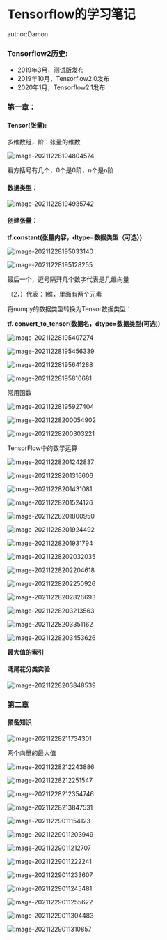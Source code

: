 # Tensorflow的学习笔记

author:Damon

### Tensorflow2历史:

- 2019年3月，测试版发布
- 2019年10月，Tensorflow2.0发布
- 2020年1月，Tensorflow2.1发布

### 第一章：

#### Tensor(张量):

多维数组，阶：张量的维数

![image-20211228194804574](Tensorflow的学习笔记.assets/image-20211228194804574.png)

看方括号有几个，0个是0阶，n个是n阶

#### 数据类型：

![image-20211228194935742](Tensorflow的学习笔记.assets/image-20211228194935742.png)

#### 创建张量：

**tf.constant(张量内容，dtype=数据类型（可选）)**

![image-20211228195033140](Tensorflow的学习笔记.assets/image-20211228195033140.png)

![image-20211228195128255](Tensorflow的学习笔记.assets/image-20211228195128255.png)

最后一个，逗号隔开几个数字代表是几维向量

（2，）代表：1维，里面有两个元素

将numpy的数据类型转换为Tensor数据类型：

**tf. convert_to_tensor(数据名，dtype=数据类型(可选))**

![image-20211228195407274](Tensorflow的学习笔记.assets/image-20211228195407274.png)

![image-20211228195456339](Tensorflow的学习笔记.assets/image-20211228195456339.png)

![image-20211228195641288](Tensorflow的学习笔记.assets/image-20211228195641288.png)

![image-20211228195810681](Tensorflow的学习笔记.assets/image-20211228195810681.png)

常用函数

![image-20211228195927404](Tensorflow的学习笔记.assets/image-20211228195927404.png)

![image-20211228200054902](Tensorflow的学习笔记.assets/image-20211228200054902.png)

![image-20211228200303221](Tensorflow的学习笔记.assets/image-20211228200303221.png)

TensorFlow中的数学运算

![image-20211228201242837](Tensorflow的学习笔记.assets/image-20211228201242837.png)

![image-20211228201316606](Tensorflow的学习笔记.assets/image-20211228201316606.png)

![image-20211228201431081](Tensorflow的学习笔记.assets/image-20211228201431081.png)

![image-20211228201524126](Tensorflow的学习笔记.assets/image-20211228201524126.png)

![image-20211228201800950](Tensorflow的学习笔记.assets/image-20211228201800950.png)

![image-20211228201924492](Tensorflow的学习笔记.assets/image-20211228201924492.png)

![image-20211228201931794](Tensorflow的学习笔记.assets/image-20211228201931794.png)

![image-20211228202032035](Tensorflow的学习笔记.assets/image-20211228202032035.png)

![image-20211228202204618](Tensorflow的学习笔记.assets/image-20211228202204618.png)

![image-20211228202250926](Tensorflow的学习笔记.assets/image-20211228202250926.png)

![image-20211228202826693](Tensorflow的学习笔记.assets/image-20211228202826693.png)

![image-20211228203213563](Tensorflow的学习笔记.assets/image-20211228203213563.png)

![image-20211228203351162](Tensorflow的学习笔记.assets/image-20211228203351162.png)

![image-20211228203453626](Tensorflow的学习笔记.assets/image-20211228203453626.png)

**最大值的索引**



#### 鸢尾花分类实验

![image-20211228203848539](Tensorflow的学习笔记.assets/image-20211228203848539.png)



### 第二章

#### 预备知识

![image-20211228211734301](Tensorflow的学习笔记.assets/image-20211228211734301.png)

两个向量的最大值

![image-20211228212243886](Tensorflow的学习笔记.assets/image-20211228212243886.png)

![image-20211228212251547](Tensorflow的学习笔记.assets/image-20211228212251547.png)

![image-20211228212354746](Tensorflow的学习笔记.assets/image-20211228212354746.png)

![image-20211228213847531](Tensorflow的学习笔记.assets/image-20211228213847531.png)

![image-20211229011154123](Tensorflow的学习笔记.assets/image-20211229011154123.png)

![image-20211229011203949](Tensorflow的学习笔记.assets/image-20211229011203949.png)

![image-20211229011212707](Tensorflow的学习笔记.assets/image-20211229011212707.png)

![image-20211229011222241](Tensorflow的学习笔记.assets/image-20211229011222241.png)

![image-20211229011233607](Tensorflow的学习笔记.assets/image-20211229011233607.png)

![image-20211229011245481](Tensorflow的学习笔记.assets/image-20211229011245481.png)

![image-20211229011255622](Tensorflow的学习笔记.assets/image-20211229011255622.png)

![image-20211229011304483](Tensorflow的学习笔记.assets/image-20211229011304483.png)

![image-20211229011310857](Tensorflow的学习笔记.assets/image-20211229011310857.png)